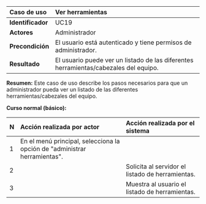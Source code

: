 | **Caso de uso**      | **Ver herramientas** |
| :---        | :---        |
| **Identificador**      | UC19 |
| **Actores**      | Administrador |
| **Precondición**   | El usuario está autenticado y tiene permisos de administrador. |
| **Resultado**   | El usuario puede ver un listado de las diferentes herramientas/cabezales del equipo. |

**Resumen:**
Este caso de uso describe los pasos necesarios para que un administrador pueda ver un listado de las diferentes herramientas/cabezales del equipo.

**Curso normal (básico):**

| **N**      | **Acción realizada por actor** | **Acción realizada por el sistema** |
| :---        | :---        | :---        |
| 1      | En el menú principal, selecciona la opción de "administrar herramientas". |  |
| 2      |  | Solicita al servidor el listado de herramientas. |
| 3      |  | Muestra al usuario el listado de herramientas. |